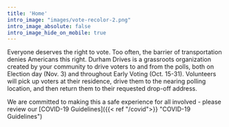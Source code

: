 ```yaml
---
title: 'Home'
intro_image: "images/vote-recolor-2.png"
intro_image_absolute: false
intro_image_hide_on_mobile: true
---
```


Everyone deserves the right to vote. Too often, the barrier of transportation denies Americans this right. Durham Drives is a grassroots organization created by your community to drive voters to and from the polls, both on Election day (Nov. 3) and throughout Early Voting (Oct. 15-31). Volunteers will pick up voters at their residence, drive them to the nearing polling location, and then return them to their requested drop-off address.

We are committed to making this a safe experience for all involved - please review our [COVID-19 Guidelines]({{< ref "/covid">}} "COVID-19 Guidelines")